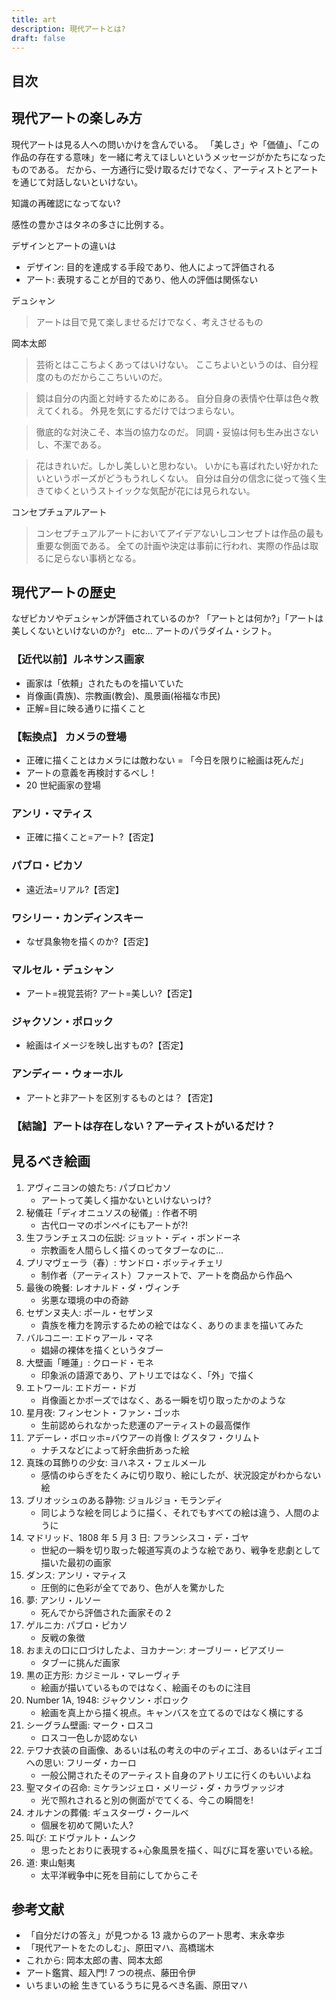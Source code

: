 ```yaml
---
title: art
description: 現代アートとは?
draft: false
---
```


## 目次

## 現代アートの楽しみ方

現代アートは見る人への問いかけを含んでいる。
「美しさ」や「価値」、「この作品の存在する意味」を一緒に考えてほしいというメッセージがかたちになったものである。
だから、一方通行に受け取るだけでなく、アーティストとアートを通じて対話しないといけない。

知識の再確認になってない?

感性の豊かさはタネの多さに比例する。

デザインとアートの違いは

- デザイン: 目的を達成する手段であり、他人によって評価される
- アート: 表現することが目的であり、他人の評価は関係ない

デュシャン

> アートは目で見て楽しませるだけでなく、考えさせるもの

岡本太郎

> 芸術とはここちよくあってはいけない。
> ここちよいというのは、自分程度のものだからここちいいのだ。

> 鏡は自分の内面と対峙するためにある。
> 自分自身の表情や仕草は色々教えてくれる。
> 外見を気にするだけではつまらない。

> 徹底的な対決こそ、本当の協力なのだ。
> 同調・妥協は何も生み出さないし、不潔である。

> 花はきれいだ。しかし美しいと思わない。
> いかにも喜ばれたい好かれたいというポーズがどうもうれしくない。
> 自分は自分の信念に従って強く生きてゆくというストイックな気配が花には見られない。

コンセプチュアルアート

> コンセプチュアルアートにおいてアイデアないしコンセプトは作品の最も重要な側面である。
> 全ての計画や決定は事前に行われ、実際の作品は取るに足らない事柄となる。

## 現代アートの歴史

なぜピカソやデュシャンが評価されているのか?
「アートとは何か?」「アートは美しくないといけないのか?」 etc...
アートのパラダイム・シフト。

### 【近代以前】ルネサンス画家

- 画家は「依頼」されたものを描いていた
- 肖像画(貴族)、宗教画(教会)、風景画(裕福な市民)
- 正解=目に映る通りに描くこと

### 【転換点】 カメラの登場

- 正確に描くことはカメラには敵わない = 「今日を限りに絵画は死んだ」
- アートの意義を再検討するべし！
- 20 世紀画家の登場

### アンリ・マティス

- 正確に描くこと=アート?【否定】

### パブロ・ピカソ

- 遠近法=リアル?【否定】

### ワシリー・カンディンスキー

- なぜ具象物を描くのか?【否定】

### マルセル・デュシャン

- アート=視覚芸術? アート=美しい?【否定】

### ジャクソン・ポロック

- 絵画はイメージを映し出すもの?【否定】

### アンディー・ウォーホル

- アートと非アートを区別するものとは？【否定】

### 【結論】アートは存在しない？アーティストがいるだけ？

## 見るべき絵画

1. アヴィニヨンの娘たち: パブロピカソ
   - アートって美しく描かないといけないっけ?
2. 秘儀荘「ディオニュソスの秘儀」: 作者不明
   - 古代ローマのポンペイにもアートが?!
3. 生フランチェスコの伝説: ジョット・ディ・ボンドーネ
   - 宗教画を人間らしく描くのってタブーなのに...
4. プリマヴェーラ（春）: サンドロ・ボッティチェリ
   - 制作者（アーティスト）ファーストで、アートを商品から作品へ
5. 最後の晩餐: レオナルド・ダ・ヴィンチ
   - 劣悪な環境の中の奇跡
6. セザンヌ夫人: ポール・セザンヌ
   - 貴族を権力を誇示するための絵ではなく、ありのままを描いてみた
7. バルコニー: エドゥアール・マネ
   - 娼婦の裸体を描くというタブー
8. 大壁画「睡蓮」: クロード・モネ
   - 印象派の語源であり、アトリエではなく、「外」で描く
9. エトワール: エドガー・ドガ
   - 肖像画とかポーズではなく、ある一瞬を切り取ったかのような
10. 星月夜: フィンセント・ファン・ゴッホ
    - 生前認められなかった悲運のアーティストの最高傑作
11. アデーレ・ボロッホ=バウアーの肖像 Ⅰ: グスタフ・クリムト
    - ナチスなどによって紆余曲折あった絵
12. 真珠の耳飾りの少女: ヨハネス・フェルメール
    - 感情のゆらぎをたくみに切り取り、絵にしたが、状況設定がわからない絵
13. ブリオッシュのある静物: ジョルジョ・モランディ
    - 同じような絵を同じように描く、それでもすべての絵は違う、人間のように
14. マドリッド、1808 年 5 月 3 日: フランシスコ・デ・ゴヤ
    - 世紀の一瞬を切り取った報道写真のような絵であり、戦争を悲劇として描いた最初の画家
15. ダンス: アンリ・マティス
    - 圧倒的に色彩が全てであり、色が人を驚かした
16. 夢: アンリ・ルソー
    - 死んでから評価された画家その 2
17. ゲルニカ: パブロ・ピカソ
    - 反戦の象徴
18. おまえの口に口づけしたよ、ヨカナーン: オーブリー・ビアズリー
    - タブーに挑んだ画家
19. 黒の正方形: カジミール・マレーヴィチ
    - 絵画が描いているものではなく、絵画そのものに注目
20. Number 1A, 1948: ジャクソン・ポロック
    - 絵画を真上から描く視点。キャンバスを立てるのではなく横にする
21. シーグラム壁画: マーク・ロスコ
    - ロスコ一色しか認めない
22. テワナ衣装の自画像、あるいは私の考えの中のディエゴ、あるいはディエゴへの思い: フリーダ・カーロ
    - 一般公開されたそのアーティスト自身のアトリエに行くのもいいよね
23. 聖マタイの召命: ミケランジェロ・メリージ・ダ・カラヴァッジオ
    - 光で照れされると別の側面がでてくる、今この瞬間を!
24. オルナンの葬儀: ギュスターヴ・クールベ
    - 個展を初めて開いた人?
25. 叫び: エドヴァルト・ムンク
    - 思ったとおりに表現する+心象風景を描く、叫びに耳を塞いでいる絵。
26. 道: 東山魁夷
    - 太平洋戦争中に死を目前にしてからこそ

## 参考文献

- 「自分だけの答え」が見つかる 13 歳からのアート思考、末永幸歩
- 「現代アートをたのしむ」、原田マハ、高橋瑞木
- これから: 岡本太郎の書、岡本太郎
- アート鑑賞、超入門! 7 つの視点、藤田令伊
- いちまいの絵 生きているうちに見るべき名画、原田マハ
